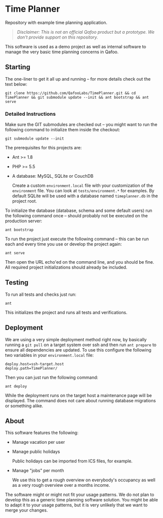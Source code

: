 # Time Planner

Repository with example time planning application.

> *Disclaimer: This is not an official Qafoo product but a prototype. We don't
> provide support on this repository.*

This software is used as a demo project as well as internal software to manage
the very basic time planning concerns in Qafoo.

## Starting

The one-liner to get it all up and running – for more details check out the
text below:

    git clone https://github.com/QafooLabs/TimePlanner.git && cd TimePlanner && git submodule update --init && ant bootstrap && ant serve

### Detailed Instructions

Make sure the GIT submodules are checked out – you might want to run the
following command to initialize them inside the checkout:

    git submodule update --init

The prerequisites for this projects are:

* Ant >= 1.8

* PHP >= 5.5

* A database: MySQL, SQLite or CouchDB

  Create a custom `environment.local` file with your customization of the
  `environment` file. You can look at `tests/environment.*` for examples. By
  default SQLite will be used with a database named `timeplanner.db` in the
  project root.

To initialize the database (database, schema and some default users) run the
following command once – should probably not be executed on the production
server:

    ant bootstrap

To run the project just execute the following command – this can be run each
and every time you use or develop the project again:

    ant serve

Then open the URL echo'ed on the command line, and you should be fine. All
required project initializations should already be included.

## Testing

To run all tests and checks just run:

    ant

This initializes the project and runs all tests and verifications.

## Deployment

We are using a very simple deployment method right now, by basically running a
`git pull` on a target system over ssh and then run `ant prepare` to ensure all
dependencies are updated. To use this configure the following two variables in
your `environment.local` file:

    deploy.host=ssh-target.host
    deploy.path=TimePlanner/

Then you can just run the following command:

    ant deploy

While the deployment runs on the target host a maintenance page will be
displayed. The command does not care about running database migrations or
something alike.

## About

This software features the following:

* Manage vacation per user

* Manage public holidays

  Public holidays can be imported from ICS files, for example.

* Manage "jobs" per month

  We use this to get a rough overview on everybody's occupancy as well as a very
  rough overview over a months income.

The software might or might not fit your usage patterns. We do not plan to
develop this as a generic time planning software solution. You might be able to
adapt it to your usage patterns, but it is very unlikely that we want to merge
your changes.
